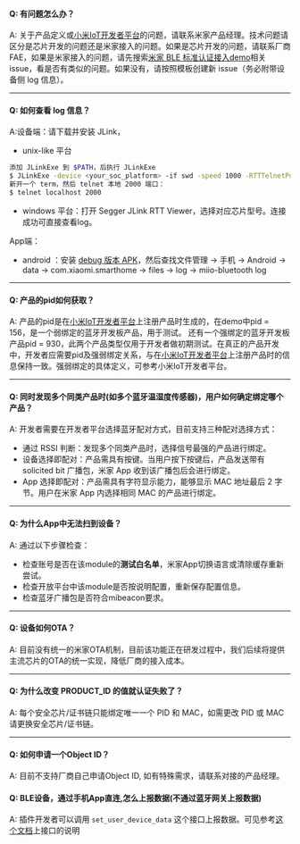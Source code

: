 

#### Q: 有问题怎么办？
A: 关于产品定义或[小米IoT开发者平台](https://iot.mi.com/new/index.html)的问题，请联系米家产品经理。技术问题请区分是芯片开发的问题还是米家接入的问题。如果是芯片开发的问题，请联系厂商 FAE，如果是米家接入的问题，请先搜索[米家 BLE 标准认证接入demo](https://github.com/MiEcosystem/mijia_ble_standard)相关 issue，看是否有类似的问题。如果没有，请按照模板创建新 issue（务必附带设备侧 log 信息）。

---

#### Q: 如何查看 log 信息？
A:设备端：请下载并安装 JLink，
- unix-like 平台
```bash
添加 JLinkExe 到 $PATH，后执行 JLinkExe
$ JLinkExe -device <your_soc_platform> -if swd -speed 1000 -RTTTelnetPort 2000 -autoconnect 1
新开一个 term，然后 telnet 本地 2000 端口：
$ telnet localhost 2000
```
- windows 平台：打开 Segger JLink RTT Viewer，选择对应芯片型号。连接成功可直接查看log。

App端：
- android ：安装 [debug 版本 APK](https://github.com/MiEcosystem/NewXmPluginSDK/blob/master/%E7%B1%B3%E5%AE%B6%E8%B0%83%E8%AF%95APK%E4%B8%8B%E8%BD%BD%E5%9C%B0%E5%9D%80.md)，然后查找文件管理 -> 手机 -> Android -> data -> com.xiaomi.smarthome -> files -> log -> miio-bluetooth log

---

#### Q: 产品的pid如何获取？

A: 产品的pid是在[小米IoT开发者平台](https://iot.mi.com/new/index.html)上注册产品时生成的，在demo中pid = 156，是一个弱绑定的蓝牙开发板产品，用于测试。 还有一个强绑定的蓝牙开发板产品pid = 930，此两个产品类型仅用于开发者做初期测试。在真正的产品开发中，开发者应需要pid及强弱绑定关系，与在[小米IoT开发者平台](https://iot.mi.com/new/index.html)上注册产品时的信息保持一致。强弱绑定的具体定义，可参考小米IoT开发者平台。

---

#### Q: 同时发现多个同类产品时(如多个蓝牙温湿度传感器)，用户如何确定绑定哪个产品？

A: 开发者需要在开发者平台选择蓝牙配对方式，目前支持三种配对选择方式：
* 通过 RSSI 判断：发现多个同类产品时，选择信号最强的产品进行绑定。
* 设备选择即配对：产品需具有按键。当用户按下按键后，产品发送带有 solicited bit 广播包，米家 App 收到该广播包后会进行绑定。
* App 选择即配对：产品需具有字符显示能力，能够显示 MAC 地址最后 2 字节。用户在米家 App 内选择相同 MAC 的产品进行绑定。

---
#### Q: 为什么App中无法扫到设备？

A: 通过以下步骤检查：
* 检查账号是否在该module的**测试白名单**，米家App切换语言或清除缓存重新尝试。
* 检查开放平台中该module是否按说明配置，重新保存配置信息。
* 检查蓝牙广播包是否符合mibeacon要求。

---
#### Q: 设备如何OTA？

A: 目前没有统一的米家OTA机制，目前该功能正在研发过程中，我们后续将提供主流芯片的OTA的统一实现，降低厂商的接入成本。

---

#### Q: 为什么改变 PRODUCT_ID 的值就认证失败了？

A: 每个安全芯片/证书链只能绑定唯一一个 PID 和 MAC，如需更改 PID 或 MAC 请更换安全芯片/证书链。

---
#### Q: 如何申请一个Object ID？

A: 目前不支持厂商自己申请Object ID, 如有特殊需求，请联系对接的产品经理。


#### Q: BLE设备，通过手机App直连,怎么上报数据(不通过蓝牙网关上报数据)

A: 插件开发者可以调用 `set_user_device_data` 这个接口上报数据。可见参考[这个文档](https://github.com/MiEcosystem/ios-rn-sdk/blob/master/MiHomePluginSDK/docs/callSmartHomeAPI.md)上接口的说明

